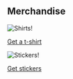 ## Merchandise
![Shirts!](http://cdns.shopify.com/s/files/1/0101/8752/products/IMG_7672_medium.jpg)

[Get a t-shirt](http://shop.planetargon.com/products/ohmyzsh-t-shirts)

![Stickers!](http://cdn.shopify.com/s/files/1/0101/8752/products/2013-09-25_11.35.14_medium.jpg)

[Get stickers](http://shop.planetargon.com/collections/everything/products/ohmyzsh-stickers-set-of-3-stickers)